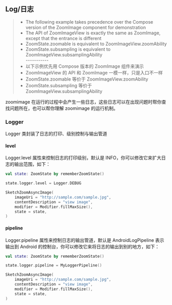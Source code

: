 ## Log/日志

> * The following example takes precedence over the Compose version of the ZoomImage component for demonstration
> * The API of ZoomImageView is exactly the same as ZoomImage, except that the entrance is different
> * ZoomState.zoomable is equivalent to ZoomImageView.zoomAbility
> * ZoomState.subsampling is equivalent to ZoomImageView.subsamplingAbility
    <br>-----------</br>
> * 以下示例优先用 Compose 版本的 ZoomImage 组件来演示
> * ZoomImageView 的 API 和 ZoomImage 一模一样，只是入口不一样
> * ZoomState.zoomable 等价于 ZoomImageView.zoomAbility
> * ZoomState.subsampling 等价于 ZoomImageView.subsamplingAbility

zoomimage 在运行的过程中会产生一些日志，这些日志可以在出现问题时帮你查找问题所在，也可以帮你理解
zoomimage 的运行机制。

### Logger

Logger 类封装了日志的打印、级别控制与输出管道

#### level

Logger.level 属性来控制日志的打印级别，默认是 INFO，你可以修改它来扩大日志的输出范围，如下：

```kotlin
val state: ZoomState by rememberZoomState()

state.logger.level = Logger.DEBUG

SketchZoomAsyncImage(
    imageUri = "http://sample.com/sample.jpg",
    contentDescription = "view image",
    modifier = Modifier.fillMaxSize(),
    state = state,
)
```

#### pipeline

Logger.pipeline 属性来控制日志的输出管道，默认是 AndroidLogPipeline 表示输出到 Android
的控制台，你可以修改它来将日志的输出到别的地方，如下：

```kotlin
val state: ZoomState by rememberZoomState()

state.logger.pipeline = MyLoggerPipeline()

SketchZoomAsyncImage(
    imageUri = "http://sample.com/sample.jpg",
    contentDescription = "view image",
    modifier = Modifier.fillMaxSize(),
    state = state,
)
```